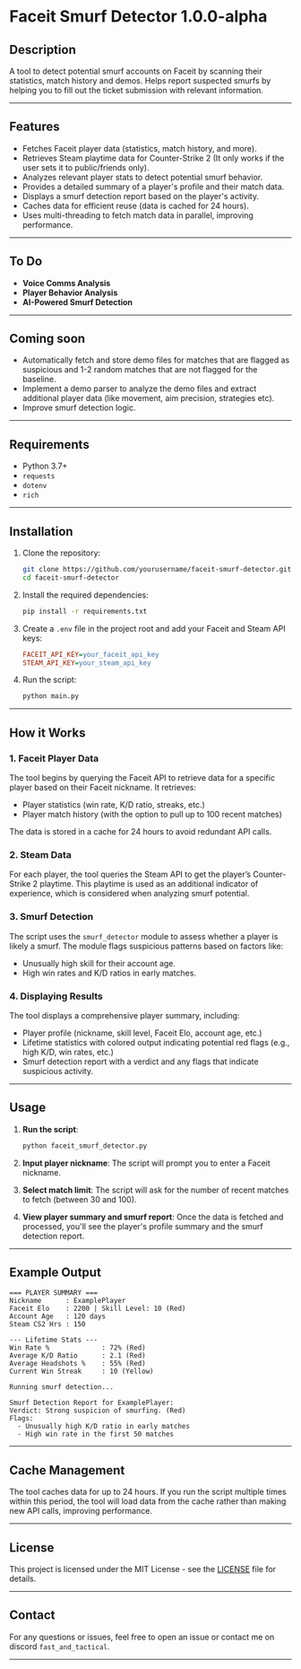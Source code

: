 # **Faceit Smurf Detector 1.0.0-alpha**

## **Description**
A tool to detect potential smurf accounts on Faceit by scanning their statistics, match history and demos. Helps report suspected smurfs by helping you to fill out the ticket submission with relevant information.

---

## **Features**
- Fetches Faceit player data (statistics, match history, and more).
- Retrieves Steam playtime data for Counter-Strike 2 (It only works if the user sets it to public/friends only).
- Analyzes relevant player stats to detect potential smurf behavior.
- Provides a detailed summary of a player's profile and their match data.
- Displays a smurf detection report based on the player's activity.
- Caches data for efficient reuse (data is cached for 24 hours).
- Uses multi-threading to fetch match data in parallel, improving performance.

---

## **To Do**
- **Voice Comms Analysis**
- **Player Behavior Analysis**
- **AI-Powered Smurf Detection**

---

## **Coming soon**
- Automatically fetch and store demo files for matches that are flagged as suspicious and 1-2 random matches that are not flagged for the baseline.
- Implement a demo parser to analyze the demo files and extract additional player data (like movement, aim precision, strategies etc).
- Improve smurf detection logic.

---

## **Requirements**

- Python 3.7+
- `requests`
- `dotenv`
- `rich`

---

## **Installation**

1. Clone the repository:
   ```bash
   git clone https://github.com/yourusername/faceit-smurf-detector.git
   cd faceit-smurf-detector
   ```

2. Install the required dependencies:
   ```bash
   pip install -r requirements.txt
   ```

3. Create a `.env` file in the project root and add your Faceit and Steam API keys:
   ```ini
   FACEIT_API_KEY=your_faceit_api_key
   STEAM_API_KEY=your_steam_api_key
   ```

4. Run the script:
   ```bash
   python main.py
   ```

---

## **How it Works**

### **1. Faceit Player Data**
The tool begins by querying the Faceit API to retrieve data for a specific player based on their Faceit nickname. It retrieves:
- Player statistics (win rate, K/D ratio, streaks, etc.)
- Player match history (with the option to pull up to 100 recent matches)
  
The data is stored in a cache for 24 hours to avoid redundant API calls.

### **2. Steam Data**
For each player, the tool queries the Steam API to get the player’s Counter-Strike 2 playtime. This playtime is used as an additional indicator of experience, which is considered when analyzing smurf potential.

### **3. Smurf Detection**
The script uses the `smurf_detector` module to assess whether a player is likely a smurf. The module flags suspicious patterns based on factors like:
- Unusually high skill for their account age.
- High win rates and K/D ratios in early matches.

### **4. Displaying Results**
The tool displays a comprehensive player summary, including:
- Player profile (nickname, skill level, Faceit Elo, account age, etc.)
- Lifetime statistics with colored output indicating potential red flags (e.g., high K/D, win rates, etc.)
- Smurf detection report with a verdict and any flags that indicate suspicious activity.

---

## **Usage**

1. **Run the script**:
   ```bash
   python faceit_smurf_detector.py
   ```

2. **Input player nickname**: The script will prompt you to enter a Faceit nickname.
   
3. **Select match limit**: The script will ask for the number of recent matches to fetch (between 30 and 100).

4. **View player summary and smurf report**: Once the data is fetched and processed, you'll see the player's profile summary and the smurf detection report.

---

## **Example Output**

```
=== PLAYER SUMMARY ===
Nickname      : ExamplePlayer
Faceit Elo    : 2200 | Skill Level: 10 (Red)
Account Age   : 120 days
Steam CS2 Hrs : 150

--- Lifetime Stats ---
Win Rate %             : 72% (Red)
Average K/D Ratio      : 2.1 (Red)
Average Headshots %    : 55% (Red)
Current Win Streak     : 10 (Yellow)

Running smurf detection...

Smurf Detection Report for ExamplePlayer:
Verdict: Strong suspicion of smurfing. (Red)
Flags:
  - Unusually high K/D ratio in early matches
  - High win rate in the first 50 matches
```

---

## **Cache Management**
The tool caches data for up to 24 hours. If you run the script multiple times within this period, the tool will load data from the cache rather than making new API calls, improving performance.

---

## **License**

This project is licensed under the MIT License - see the [LICENSE](LICENSE) file for details.

---

## **Contact**

For any questions or issues, feel free to open an issue or contact me on discord `fast_and_tactical`.

---
